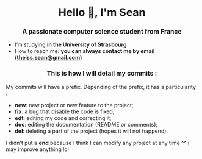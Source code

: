 <h1 align="center">Hello 👋, I'm Sean</h1>
<h3 align="center">A passionate computer science student from France</h3>

- I’m studying **in the University of Strasbourg**
- How to reach me: **you can always contact me by email (theiss.sean@gmail.com)**

<h3 align="center">This is how I will detail my commits :</h3>

My commits will have a prefix. Depending of the prefix, it has a particularity :

- **new**: new project or new feature to the project;
- **fix**: a bug that disable the code is fixed;
- **edt**: editing my code and correcting it;
- **doc**: editing the documentation (README or comments);
- **del**: deleting a part of the project (hopes it will not happend).

I didn't put a **end** because I think I can modify any project at any time ^^ i may improve anything lol
